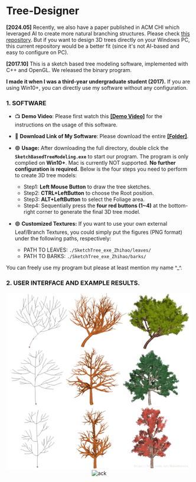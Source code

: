 # Tree-Designer

**[2024.05]** Recently, we also have a paper published in ACM CHI which leveraged AI to create more natural branching structures. Please check [this repository](https://github.com/RyuZhihao123/CHITreeProject). But if you want to design 3D trees directly on your Windows PC, this current repository would be a better fit (since it's not AI-based and easy to configure on PC).

**[2017.10]** This is a sketch based tree modeling software, implemented with C++ and OpenGL. We released the binary program.

**I made it when I was a third-year undergraduate student (2017).** If you are using Win10+, you can directly use my software without any configuration.


### 1. SOFTWARE

- 📺 **Demo Video**: Please first watch this **[[Demo Video]](https://drive.google.com/file/d/1DacX4doX6oevivpZYOWCYfSVtomccKgG/view?usp=sharing)** for the instructions on the usage of this software.
- 🔴 **Download Link of My Software**: Please download the entire **[[Folder]](https://github.com/RyuZhihao123/TreeDesigner/tree/master/SketchTree_exe_Zhihao)**.

- 🟢 **Usage:** After downloading the full directory, double click the **``SketchBasedTreeModeling.exe``** to start our program. The program is only complied on **Win10+**. Mac is currently NOT supported. **No further configuration is required.** Below is the four steps you need to perform to create 3D tree models:

    - Step1: **Left Mouse Button** to draw the tree sketches.
    - Step2: **CTRL+LeftButton** to choose the Root position.
    - Step3: **ALT+LeftButton** to select the Foliage area.
    - Step4: Sequentially press the **four red buttons (1~4)** at the bottom-right corner to generate the final 3D tree model.

- 🟣 **Customized Textures:** If you want to use your own external Leaf/Branch Textures, you could simply put the figures (PNG format) under the following paths, respectively:
  - PATH TO LEAVES: ``./SketchTree_exe_Zhihao/leaves/``
  - PATH TO BARKS: ``./SketchTree_exe_Zhihao/barks/``


You can freely use my program but please at least mention my name ^_^.


### 2. USER INTERFACE AND EXAMPLE RESULTS.


<div align=center>
<img src="https://github.com/RyuZhihao123/Sketch-based-Tree-Modeling/blob/master/picB.png" width = "500" alt="ack" align=center />
</div>


<div align=center>
<img src="https://github.com/RyuZhihao123/TreeDesigner17/blob/master/picA.png" width = "700" alt="ack" align=center />
</div>

